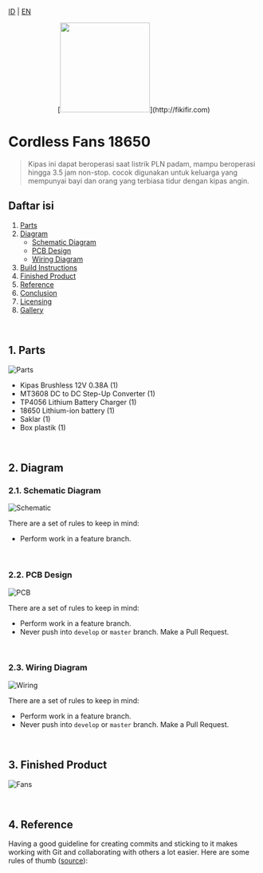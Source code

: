 [ID](./README.md) | [EN](./README-en.md)

<p align="center">
[<img src="./images/logo.png" width="180" height="180">](http://fikifir.com)
</p>

# Cordless Fans 18650

> Kipas ini dapat beroperasi saat listrik PLN padam, mampu beroperasi hingga 3.5 jam non-stop. cocok digunakan untuk keluarga yang mempunyai bayi dan orang yang terbiasa tidur dengan kipas angin.


## Daftar isi

1. [Parts](#parts)
2. [Diagram](#diagram)
	- [Schematic Diagram](#schematic)
	- [PCB Design](#pcb)
	- [Wiring Diagram](#wiring)
3. [Build Instructions](#wiring)
4. [Finished Product](#finished)
5. [Reference](#reference)
6. [Conclusion](#conclusion)
7. [Licensing](#licensing)
8. [Gallery](#gallery)

<a name="parts"></a>
<br>

## 1. Parts

![Parts](/img/parts.jpg)

- Kipas Brushless 12V 0.38A (1)
- MT3608 DC to DC Step-Up Converter (1)
- TP4056 Lithium Battery Charger (1)
- 18650 Lithium-ion battery (1)
- Saklar (1)
- Box plastik (1)

<a name="diagram"></a>
<br>

## 2. Diagram

<a name="schematic"></a>

### 2.1. Schematic Diagram

![Schematic](/img/schematic.jpg)

There are a set of rules to keep in mind:
* Perform work in a feature branch.

<a name="pcb"></a>
<br>

### 2.2. PCB Design
 
![PCB](/img/wiring.jpg)
 
There are a set of rules to keep in mind:
* Perform work in a feature branch.
* Never push into `develop` or `master` branch. Make a Pull Request.

<a name="wiring"></a>
<br>

### 2.3. Wiring Diagram
 
![Wiring](/img/wiring.jpg)
 
There are a set of rules to keep in mind:
* Perform work in a feature branch.
* Never push into `develop` or `master` branch. Make a Pull Request.

<a name="finished"></a>
<br>

## 3. Finished Product

![Fans](/img/fans.jpg)

<a name="reference"></a>
<br>

## 4. Reference

Having a good guideline for creating commits and sticking to it makes working with Git and collaborating with others a lot easier. Here are some rules of thumb ([source](https://chris.beams.io/posts/git-commit/#seven-rules)):
